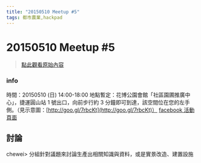 ```yaml
---
title: "20150510 Meetup #5"
tags: 都市農業,hackpad
---
```


# 20150510 Meetup #5

> [點此觀看原始內容](https://g0v.hackpad.tw/BlUaIDqAnwf)

### info

時間：20150510 (日) 14:00-18:00
地點暫定：花博公園會館「社區園圃推廣中心」，捷運圓山站 1 號出口，向前步行約 3 分鐘即可到達，該空間位在您的左手側。（見示意圖：[http://goo.gl/7rbcKt](http://goo.gl/7rbcKt)）
[facebook 活動頁面](https://www.facebook.com/events/1623429861221937/)

## 討論

chewei> 分組針對議題來討論生產出相關知識與資料，或是實景改造、建置設施

